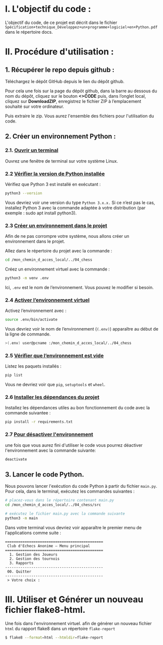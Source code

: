 # I. L'objectif du code :

L'objectif du code, de ce projet est décrit dans le fichier ```Spécification+technique_Développez+un+programme+logiciel+en+Python.pdf``` dans le répertoire docs.

# II. Procédure d'utilisation :

## 1. Récupérer le repo depuis github :

Téléchargez le dépôt GitHub depuis le lien du dépôt github.

Pour cela une fois sur la page du dépôt github, dans la barre au dessous du nom du dépôt, cliquez sur le bouton **<>CODE** puis, dans l’onglet local, cliquez sur  **DownloadZIP**,
enregistrez le fichier ZIP à l’emplacement souhaité sur votre ordinateur.

Puis extraire le zip. Vous aurez l'ensemble des fichiers pour l'utilisation du code.

## 2.  Créer un environnement Python :

### 2.1. <ins>Ouvrir un terminal</ins>
Ouvrez une fenêtre de terminal sur votre système Linux.

### 2.2 <ins>Vérifier la version de Python installée</ins>
Vérifiez que Python 3 est installé en exécutant :
```bash
python3 --version
```
Vous devriez voir une version du type ` Python 3.x.x. `
Si ce n’est pas le cas, installez Python 3 avec la commande adaptée à votre distribution (par exemple : sudo apt install python3).

### 2.3 <ins>Créer un environnement dans le projet</ins>
Afin de ne pas corrompre votre système, nous allons créer un environnement dans le projet.

Allez dans le répertoire du projet avec la commande :
```bash
cd /mon_chemin_d_acces_local/../04_chess
```

Créez un environnement virtuel avec la commande :
```bash
python3 -m venv .env
```
Ici, `.env` est le nom de l’environnement. Vous pouvez le modifier si besoin.

### 2.4 <ins>Activer l’environnement virtuel</ins>

Activez l’environnement avec :
```bash
source .env/bin/activate
```

Vous devriez voir le nom de l’environnement (`(.env)`) apparaître au début de la ligne de commande.
```bash
>(.env) user@pcname :/mon_chemin_d_acces_local/../04_chess
```

### 2.5 <ins>Vérifier que l’environnement est vide</ins>
Listez les paquets installés :
```bash
pip list
```

Vous ne devriez voir que `pip`, `setuptools` et `wheel`.

### 2.6 <ins>Installer les dépendances du projet</ins>
Installez les dépendances utiles au bon fonctionnement du code avec la commande suivantee :
```bash
pip install -r requirements.txt
```

### 2.7 <ins>Pour désactiver l'environnement</ins>
une fois que vous aurez fini d'utiliser le code vous pourrez déactiver l'environnement avec la commande suivante:
```bash
deactivate
```

## 3. Lancer le code Python.

Nous pouvons lancer l'exécution du code Python à partir du fichier `main.py`.  
Pour cela, dans le terminal, exécutez les commandes suivantes :

```bash
# placez-vous dans le répertoire contenant main.py
cd /mon_chemin_d_acces_local/../04_chess/src

# exécutez le fichier main.py avec la commande suivante
python3 -m main
```
Dans votre terminal vous devriez voir apparaître le premier menu de l'applications comme suite :

```
=============================================
 Club d'Echecs Anonime — Menu principal
=============================================
  1. Gestion des Joueurs
  2. Gestion des tournois
  3. Rapports
---------------------------------------------
 00. Quitter
---------------------------------------------
 > Votre choix :
```

#  III. Utiliser et Générer un nouveau fichier flake8-html.   

Une fois dans l'environnement virtuel. afin de générer un nouveau fichier ```html``` du rapport flake8 dans un répertoire ```flake-report```

```bash
$ flake8 --format=html --htmldir=flake-report
```

